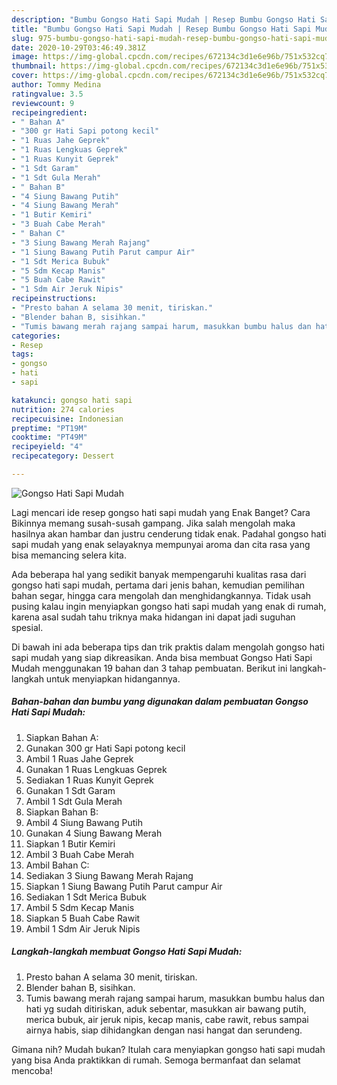 ```yaml
---
description: "Bumbu Gongso Hati Sapi Mudah | Resep Bumbu Gongso Hati Sapi Mudah Yang Sedap"
title: "Bumbu Gongso Hati Sapi Mudah | Resep Bumbu Gongso Hati Sapi Mudah Yang Sedap"
slug: 975-bumbu-gongso-hati-sapi-mudah-resep-bumbu-gongso-hati-sapi-mudah-yang-sedap
date: 2020-10-29T03:46:49.381Z
image: https://img-global.cpcdn.com/recipes/672134c3d1e6e96b/751x532cq70/gongso-hati-sapi-mudah-foto-resep-utama.jpg
thumbnail: https://img-global.cpcdn.com/recipes/672134c3d1e6e96b/751x532cq70/gongso-hati-sapi-mudah-foto-resep-utama.jpg
cover: https://img-global.cpcdn.com/recipes/672134c3d1e6e96b/751x532cq70/gongso-hati-sapi-mudah-foto-resep-utama.jpg
author: Tommy Medina
ratingvalue: 3.5
reviewcount: 9
recipeingredient:
- " Bahan A"
- "300 gr Hati Sapi potong kecil"
- "1 Ruas Jahe Geprek"
- "1 Ruas Lengkuas Geprek"
- "1 Ruas Kunyit Geprek"
- "1 Sdt Garam"
- "1 Sdt Gula Merah"
- " Bahan B"
- "4 Siung Bawang Putih"
- "4 Siung Bawang Merah"
- "1 Butir Kemiri"
- "3 Buah Cabe Merah"
- " Bahan C"
- "3 Siung Bawang Merah Rajang"
- "1 Siung Bawang Putih Parut campur Air"
- "1 Sdt Merica Bubuk"
- "5 Sdm Kecap Manis"
- "5 Buah Cabe Rawit"
- "1 Sdm Air Jeruk Nipis"
recipeinstructions:
- "Presto bahan A selama 30 menit, tiriskan."
- "Blender bahan B, sisihkan."
- "Tumis bawang merah rajang sampai harum, masukkan bumbu halus dan hati yg sudah ditiriskan, aduk sebentar, masukkan air bawang putih, merica bubuk, air jeruk nipis, kecap manis, cabe rawit, rebus sampai airnya habis, siap dihidangkan dengan nasi hangat dan serundeng."
categories:
- Resep
tags:
- gongso
- hati
- sapi

katakunci: gongso hati sapi 
nutrition: 274 calories
recipecuisine: Indonesian
preptime: "PT19M"
cooktime: "PT49M"
recipeyield: "4"
recipecategory: Dessert

---
```



![Gongso Hati Sapi Mudah](https://img-global.cpcdn.com/recipes/672134c3d1e6e96b/751x532cq70/gongso-hati-sapi-mudah-foto-resep-utama.jpg)

Lagi mencari ide resep gongso hati sapi mudah yang Enak Banget? Cara Bikinnya memang susah-susah gampang. Jika salah mengolah maka hasilnya akan hambar dan justru cenderung tidak enak. Padahal gongso hati sapi mudah yang enak selayaknya mempunyai aroma dan cita rasa yang bisa memancing selera kita.

Ada beberapa hal yang sedikit banyak mempengaruhi kualitas rasa dari gongso hati sapi mudah, pertama dari jenis bahan, kemudian pemilihan bahan segar, hingga cara mengolah dan menghidangkannya. Tidak usah pusing kalau ingin menyiapkan gongso hati sapi mudah yang enak di rumah, karena asal sudah tahu triknya maka hidangan ini dapat jadi suguhan spesial.




Di bawah ini ada beberapa tips dan trik praktis dalam mengolah gongso hati sapi mudah yang siap dikreasikan. Anda bisa membuat Gongso Hati Sapi Mudah menggunakan 19 bahan dan 3 tahap pembuatan. Berikut ini langkah-langkah untuk menyiapkan hidangannya.

<!--inarticleads1-->

##### Bahan-bahan dan bumbu yang digunakan dalam pembuatan Gongso Hati Sapi Mudah:

1. Siapkan  Bahan A:
1. Gunakan 300 gr Hati Sapi potong kecil
1. Ambil 1 Ruas Jahe Geprek
1. Gunakan 1 Ruas Lengkuas Geprek
1. Sediakan 1 Ruas Kunyit Geprek
1. Gunakan 1 Sdt Garam
1. Ambil 1 Sdt Gula Merah
1. Siapkan  Bahan B:
1. Ambil 4 Siung Bawang Putih
1. Gunakan 4 Siung Bawang Merah
1. Siapkan 1 Butir Kemiri
1. Ambil 3 Buah Cabe Merah
1. Ambil  Bahan C:
1. Sediakan 3 Siung Bawang Merah Rajang
1. Siapkan 1 Siung Bawang Putih Parut campur Air
1. Sediakan 1 Sdt Merica Bubuk
1. Ambil 5 Sdm Kecap Manis
1. Siapkan 5 Buah Cabe Rawit
1. Ambil 1 Sdm Air Jeruk Nipis




<!--inarticleads2-->

##### Langkah-langkah membuat Gongso Hati Sapi Mudah:

1. Presto bahan A selama 30 menit, tiriskan.
1. Blender bahan B, sisihkan.
1. Tumis bawang merah rajang sampai harum, masukkan bumbu halus dan hati yg sudah ditiriskan, aduk sebentar, masukkan air bawang putih, merica bubuk, air jeruk nipis, kecap manis, cabe rawit, rebus sampai airnya habis, siap dihidangkan dengan nasi hangat dan serundeng.




Gimana nih? Mudah bukan? Itulah cara menyiapkan gongso hati sapi mudah yang bisa Anda praktikkan di rumah. Semoga bermanfaat dan selamat mencoba!
